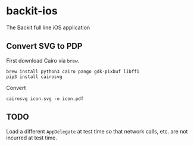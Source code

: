 # backit-ios

The Backit full line iOS application

## Convert SVG to PDP

First download Cairo via `brew`.

```
brew install python3 cairo pango gdk-pixbuf libffi
pip3 install cairosvg
```

Convert

```
cairosvg icon.svg -o icon.pdf
```

## TODO

Load a different `AppDelegate` at test time so that network calls, etc. are not incurred at test time.
